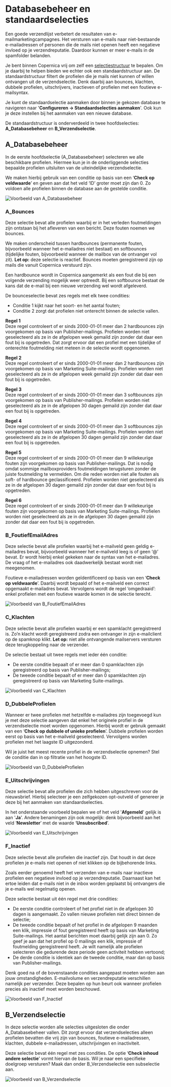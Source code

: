 # Databasebeheer en standaardselecties 
Een goede verzendlijst verbetert de resultaten van e-mailmarketingcampagnes. Het versturen van e-mails naar niet-bestaande e-mailadressen of personen die de mails niet openen heeft een negatieve invloed op je verzendreputatie. Daardoor kunnen er meer e-mails in de spamfolder belanden.

Je bent binnen Copernica vrij om zelf een [selectiestructuur](./database-selections-introduction) te bepalen. Om je daarbij te helpen bieden we echter ook een standaardstructuur aan. De standaardstructuur filtert de profielen die je mails niet kunnen of willen ontvangen uit de verzendselectie. Denk daarbij aan bounces, klachten, dubbele profielen, uitschrijvers, inactieven of profielen met een foutieve e-mailsyntax.

Je kunt de standaardselectie aanmaken door binnen je gekozen database te navigeren naar '**Configureren -> Standaardselecties aanmaken**'. Ook kun je deze instellen bij het aanmaken van een nieuwe database.

De standaardstructuur is onderverdeeld in twee hoofdselecties: **A_Databasebeheer** en **B_Verzendselectie**. 

## A_Databasebeheer
In de eerste hoofdselectie (A_Databasebeheer) selecteren we alle beschikbare profielen. Hiermee kun je in de onderliggende selecties bepaalde profielen uitsluiten van de uiteindelijke verzendselectie.

We maken hierbij gebruik van een conditie op basis van een ‘**Check op veldwaarde**’ en geven aan dat het veld ‘ID’ groter moet zijn dan 0. Zo voldoen alle profielen binnen de database aan de gestelde conditie.

![Voorbeeld van A_Databasebeheer](../images/Standaardselecties_A_Databasebeheer.png)

### A_Bounces
Deze selectie bevat alle profielen waarbij er in het verleden foutmeldingen zijn ontstaan bij het afleveren van een bericht. Deze fouten noemen we bounces. 

We maken onderscheid tussen hardbounces (permanente fouten, bijvoorbeeld wanneer het e-mailadres niet bestaat) en softbounces (tijdelijke fouten, bijvoorbeeld wanneer de mailbox van de ontvanger vol zit). **Let op:** deze selectie is reactief. Bounces moeten geregistreerd zijn op mails die vanuit Copernica verstuurd zijn.

Een hardbounce wordt in Copernica aangemerkt als een fout die bij een volgende verzending mogelijk weer optreedt. Bij een softbounce bestaat de kans dat de e-mail bij een nieuwe verzending wel wordt afgeleverd.  

De bounceselectie bevat zes regels met elk twee condities:  

- Conditie 1 kijkt naar het soort- en het aantal fouten;
- Conditie 2 zorgt dat profielen niet onterecht binnen de selectie vallen.

**Regel 1**  
Deze regel controleert of er sinds 2000-01-01 meer dan 2 hardbounces zijn voorgekomen op basis van Publisher-mailings. Profielen worden niet geselecteerd als ze in de afgelopen week gemaild zijn zonder dat daar een fout bij is opgetreden. Dat zorgt ervoor dat een profiel met een tijdelijke of onterechte foutmelding niet meteen in de selectie wordt opgenomen.

**Regel 2**  
Deze regel controleert of er sinds 2000-01-01 meer dan 2 hardbounces zijn voorgekomen op basis van Marketing Suite-mailings. Profielen worden niet geselecteerd als ze in de afgelopen week gemaild zijn zonder dat daar een fout bij is opgetreden.

**Regel 3**  
Deze regel controleert of er sinds 2000-01-01 meer dan 3 softbounces zijn voorgekomen op basis van Publisher-mailings. Profielen worden niet geselecteerd als ze in de afgelopen 30 dagen gemaild zijn zonder dat daar een fout bij is opgetreden.

**Regel 4**  
Deze regel controleert of er sinds 2000-01-01 meer dan 3 softbounces zijn voorgekomen op basis van Marketing Suite-mailings. Profielen worden niet geselecteerd als ze in de afgelopen 30 dagen gemaild zijn zonder dat daar een fout bij is opgetreden.

**Regel 5**  
Deze regel controleert of er sinds 2000-01-01 meer dan 9 willekeurige fouten zijn voorgekomen op basis van Publisher-mailings. Dat is nodig omdat sommige mailboxproviders foutmeldingen terugsturen zonder de juiste foutmelding te vermelden. Om die reden worden niet alle fouten als soft- of hardbounce geclassificeerd. Profielen worden niet geselecteerd als ze in de afgelopen 30 dagen gemaild zijn zonder dat daar een fout bij is opgetreden.

**Regel 6**  
Deze regel controleert of er sinds 2000-01-01 meer dan 9 willekeurige fouten zijn voorgekomen op basis van Marketing Suite-mailings. Profielen worden niet geselecteerd als ze in de afgelopen 30 dagen gemaild zijn zonder dat daar een fout bij is opgetreden.


### B_FoutiefEmailAdres
Deze selectie bevat alle profielen waarbij het e-mailveld geen geldig e-mailadres bevat, bijvoorbeeld wanneer het e-mailveld leeg is of geen ‘@’ bevat. Er wordt hierbij enkel gekeken naar de syntax van het e-mailadres. De vraag of het e-mailadres ook daadwerkelijk bestaat wordt niet meegenomen.

Foutieve e-mailadressen worden geïdentificeerd op basis van een ‘**Check op veldwaarde**’. Daarbij wordt bepaald of het e-mailveld een correct opgemaakt e-mailadres bevat. Vervolgens wordt de regel ‘omgedraaid’: enkel profielen met een foutieve waarde komen in de selectie terecht.

![Voorbeeld van B_FoutiefEmailAdres](../images/Standaardselecties_B_Foutiefemailadres.png)

### C_Klachten
Deze selectie bevat alle profielen waarbij er een spamklacht geregistreerd is. Zo’n klacht wordt geregistreerd zodra een ontvanger in zijn e-mailclient op de spamknop klikt. **Let op:** niet alle ontvangende mailservers versturen deze terugkoppeling naar de verzender.

De selectie bestaat uit twee regels met ieder één conditie:

- De eerste conditie bepaalt of er meer dan 0 spamklachten zijn geregistreerd op basis van Publisher-mailings;
- De tweede conditie bepaalt of er meer dan 0 spamklachten zijn geregistreerd op basis van Marketing Suite-mailings.

![Voorbeeld van C_Klachten](../images/Standaardselecties_C_klachten.png)

### D_DubbeleProfielen
Wanneer er twee profielen met hetzelfde e-mailadres zijn toegevoegd kun je met deze selectie aangeven dat enkel het originele profiel in de verzendselectie moet worden opgenomen. Hierbij wordt er gebruik gemaakt van een ‘**Check op dubbele of unieke profielen**’. Dubbele profielen worden eerst op basis van het e-mailveld geselecteerd. Vervolgens worden profielen met het laagste ID uitgezonderd.

Wil je juist het meest recente profiel in de verzendselectie opnemen? Stel de conditie dan in op filtratie van het hoogste ID.

![Voorbeeld van D_DubbeleProfielen](../images/Standaardselecties_D_DubbeleProfielen.png)

### E_Uitschrijvingen
Deze selectie bevat alle profielen die zich hebben uitgeschreven voor de nieuwsbrief. Hierbij selecteer je een zelfgekozen opt-outveld of genereer je deze bij het aanmaken van standaardselecties.

In het onderstaande voorbeeld bepalen we of het veld '**Afgemeld**' gelijk is aan '**Ja**'. Andere benamingen zijn ook mogelijk: denk bijvoorbeeld aan het veld ‘**Newsletter**’ met de waarde ‘**Unsubscribed**’.

![Voorbeeld van E_Uitschrijvingen](../images/Standaardselecties_E_Uitschrijvingen.png)

### F_Inactief
Deze selectie bevat alle profielen die inactief zijn. Dat houdt in dat deze profielen je e-mails niet openen of niet klikken op de bijbehorende links.

Zoals eerder genoemd heeft het verzenden van e-mails naar inactieve profielen een negatieve invloed op je verzendreputatie. Daarnaast kan het ertoe leiden dat e-mails niet in de inbox worden geplaatst bij ontvangers die je e-mails wel regelmatig openen.

Deze selectie bestaat uit één regel met drie condities:

- De eerste conditie controleert of het profiel niet in de afgelopen 30 dagen is aangemaakt. Zo vallen nieuwe profielen niet direct binnen de selectie;
- De tweede conditie bepaalt of het profiel in de afgelopen 9 maanden een klik, impressie of fout geregistreerd heeft op basis van Marketing Suite-mailings. Het aantal berichten moet daarbij gelijk zijn aan 0. Zo geef je aan dat het profiel op 0 mailings een klik, impressie of foutmelding geregistreerd heeft. Je wilt namelijk alle profielen selecteren die gedurende deze periode geen activiteit hebben vertoond;
- De derde conditie is identiek aan de tweede conditie, maar dan op basis van Publisher-mailings.

Denk goed na of de bovenstaande condities aangepast moeten worden aan jouw omstandigheden. E-mailvolume en verzendreputatie verschillen namelijk per verzender. Deze bepalen op hun beurt ook wanneer profielen precies als inactief moet worden beschouwd.

![Voorbeeld van F_Inactief](../images/Standaardselecties_F_Inactief.png)

## B_Verzendselectie
In deze selectie worden alle selecties uitgesloten die onder A_Databasebeheer vallen. Dit zorgt ervoor dat verzendselecties alleen profielen bevatten die vrij zijn van bounces, foutieve e-mailadressen, klachten, dubbele e-mailadressen, uitschrijvingen en inactiviteit.

Deze selectie bevat één regel met zes condities. De optie ‘**Check inhoud andere selectie**’ vormt hiervan de basis. Wil je naar een specifieke doelgroep versturen? Maak dan onder B_Verzendselectie een subselectie aan.

![Voorbeeld van B_Verzendselectie](../images/Standaardselecties_B_Verzendselectie.png)

